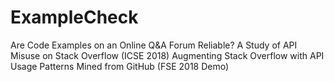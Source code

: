 # ExampleCheck
Are Code Examples on an Online Q&amp;A Forum Reliable? A Study of API Misuse on Stack Overflow (ICSE 2018) Augmenting Stack Overflow with API Usage Patterns Mined from GitHub (FSE 2018 Demo)
